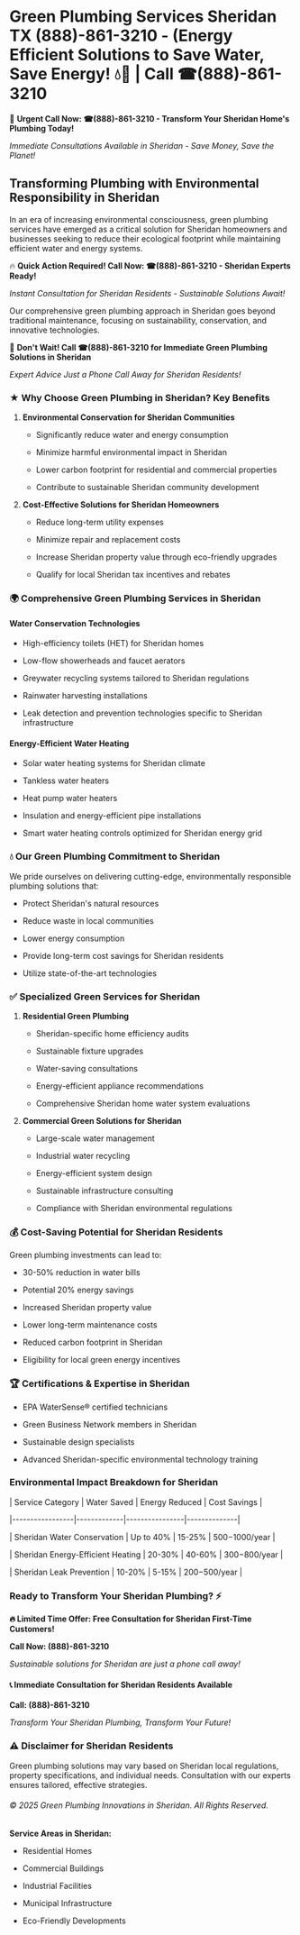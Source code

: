# Green Plumbing Services Sheridan TX (888)-861-3210 - (Energy Efficient Solutions to Save Water, Save Energy! 💧🌿 | Call ☎(888)-861-3210

🚨 **Urgent Call Now: ☎(888)-861-3210 - Transform Your Sheridan Home's Plumbing Today!**
*Immediate Consultations Available in Sheridan - Save Money, Save the Planet!*

## Transforming Plumbing with Environmental Responsibility in Sheridan

In an era of increasing environmental consciousness, green plumbing services have emerged as a critical solution for Sheridan homeowners and businesses seeking to reduce their ecological footprint while maintaining efficient water and energy systems. 

🔥 **Quick Action Required! Call Now: ☎(888)-861-3210 - Sheridan Experts Ready!**
*Instant Consultation for Sheridan Residents - Sustainable Solutions Await!*

Our comprehensive green plumbing approach in Sheridan goes beyond traditional maintenance, focusing on sustainability, conservation, and innovative technologies.

🚨 **Don't Wait! Call ☎(888)-861-3210 for Immediate Green Plumbing Solutions in Sheridan**
*Expert Advice Just a Phone Call Away for Sheridan Residents!*

### ★ Why Choose Green Plumbing in Sheridan? Key Benefits

1. **Environmental Conservation for Sheridan Communities** 
   - Significantly reduce water and energy consumption
   - Minimize harmful environmental impact in Sheridan
   - Lower carbon footprint for residential and commercial properties
   - Contribute to sustainable Sheridan community development

2. **Cost-Effective Solutions for Sheridan Homeowners** 
   - Reduce long-term utility expenses
   - Minimize repair and replacement costs
   - Increase Sheridan property value through eco-friendly upgrades
   - Qualify for local Sheridan tax incentives and rebates

### 🌍 Comprehensive Green Plumbing Services in Sheridan

#### Water Conservation Technologies
- High-efficiency toilets (HET) for Sheridan homes
- Low-flow showerheads and faucet aerators
- Greywater recycling systems tailored to Sheridan regulations
- Rainwater harvesting installations
- Leak detection and prevention technologies specific to Sheridan infrastructure

#### Energy-Efficient Water Heating
- Solar water heating systems for Sheridan climate
- Tankless water heaters
- Heat pump water heaters
- Insulation and energy-efficient pipe installations
- Smart water heating controls optimized for Sheridan energy grid

### 💧 Our Green Plumbing Commitment to Sheridan

We pride ourselves on delivering cutting-edge, environmentally responsible plumbing solutions that:
- Protect Sheridan's natural resources
- Reduce waste in local communities
- Lower energy consumption
- Provide long-term cost savings for Sheridan residents
- Utilize state-of-the-art technologies

### ✅ Specialized Green Services for Sheridan

1. **Residential Green Plumbing**
   - Sheridan-specific home efficiency audits
   - Sustainable fixture upgrades
   - Water-saving consultations
   - Energy-efficient appliance recommendations
   - Comprehensive Sheridan home water system evaluations

2. **Commercial Green Solutions for Sheridan**
   - Large-scale water management
   - Industrial water recycling
   - Energy-efficient system design
   - Sustainable infrastructure consulting
   - Compliance with Sheridan environmental regulations

### 💰 Cost-Saving Potential for Sheridan Residents

Green plumbing investments can lead to:
- 30-50% reduction in water bills
- Potential 20% energy savings
- Increased Sheridan property value
- Lower long-term maintenance costs
- Reduced carbon footprint in Sheridan
- Eligibility for local green energy incentives

### 🏆 Certifications & Expertise in Sheridan

- EPA WaterSense® certified technicians
- Green Business Network members in Sheridan
- Sustainable design specialists
- Advanced Sheridan-specific environmental technology training

### Environmental Impact Breakdown for Sheridan

| Service Category | Water Saved | Energy Reduced | Cost Savings |
|-----------------|-------------|----------------|--------------|
| Sheridan Water Conservation | Up to 40% | 15-25% | $500-$1000/year |
| Sheridan Energy-Efficient Heating | 20-30% | 40-60% | $300-$800/year |
| Sheridan Leak Prevention | 10-20% | 5-15% | $200-$500/year |

### Ready to Transform Your Sheridan Plumbing? ⚡

**🔥 Limited Time Offer: Free Consultation for Sheridan First-Time Customers!**

**Call Now: (888)-861-3210**
*Sustainable solutions for Sheridan are just a phone call away!*

#### 📞 Immediate Consultation for Sheridan Residents Available

**Call: (888)-861-3210**
*Transform Your Sheridan Plumbing, Transform Your Future!*

### ⚠️ Disclaimer for Sheridan Residents

Green plumbing solutions may vary based on Sheridan local regulations, property specifications, and individual needs. Consultation with our experts ensures tailored, effective strategies.

###### © 2025 Green Plumbing Innovations in Sheridan. All Rights Reserved.

**Service Areas in Sheridan:** 
- Residential Homes
- Commercial Buildings
- Industrial Facilities
- Municipal Infrastructure
- Eco-Friendly Developments
